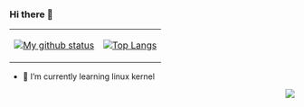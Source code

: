 ### Hi there 👋
<!-- [![love1angel's github stats](https://github-readme-stats.vercel.app/api?username=love1angel)](https://github.com/love1angel/github-readme-stats) -->
<!-- <img align="right" src="https://visitor-badge.glitch.me/badge?page_id=love1angel"> -->

<!--
**love1angel/love1angel** is a ✨ _special_ ✨ repository because its `README.md` (this file) appears on your GitHub profile.

Here are some ideas to get you started:

- 🔭 I’m currently working on ...
- 🌱 I’m currently learning ...
- 👯 I’m looking to collaborate on ...
- 🤔 I’m looking for help with ...
- 💬 Ask me about ...
- 📫 How to reach me: ...
- 😄 Pronouns: ...
- ⚡ Fun fact: ...
-->

<table>
<tr align="center">
<td align="center">

[![My github status](https://github-readme-stats.vercel.app/api?username=love1angel&show_icons=true&include_all_commits=true&hide=issues,contribs&custom_title=My%20GitHub%20Stats)]()

</td>
<td align="center">

[![Top Langs](https://github-readme-stats.vercel.app/api/top-langs/?username=love1angel&layout=compact&langs_count=4)]()

</td>
</tr>
</table>

- 🌱 I’m currently learning linux kernel


<img align="right" src="https://visitor-badge.glitch.me/badge?page_id=love1angel">

